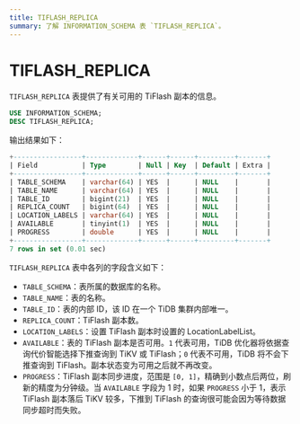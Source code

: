 ```yaml
---
title: TIFLASH_REPLICA
summary: 了解 INFORMATION_SCHEMA 表 `TIFLASH_REPLICA`。
---
```


# TIFLASH_REPLICA

`TIFLASH_REPLICA` 表提供了有关可用的 TiFlash 副本的信息。

```sql
USE INFORMATION_SCHEMA;
DESC TIFLASH_REPLICA;
```

输出结果如下：

```sql
+-----------------+-------------+------+------+---------+-------+
| Field           | Type        | Null | Key  | Default | Extra |
+-----------------+-------------+------+------+---------+-------+
| TABLE_SCHEMA    | varchar(64) | YES  |      | NULL    |       |
| TABLE_NAME      | varchar(64) | YES  |      | NULL    |       |
| TABLE_ID        | bigint(21)  | YES  |      | NULL    |       |
| REPLICA_COUNT   | bigint(64)  | YES  |      | NULL    |       |
| LOCATION_LABELS | varchar(64) | YES  |      | NULL    |       |
| AVAILABLE       | tinyint(1)  | YES  |      | NULL    |       |
| PROGRESS        | double      | YES  |      | NULL    |       |
+-----------------+-------------+------+------+---------+-------+
7 rows in set (0.01 sec)
```

`TIFLASH_REPLICA` 表中各列的字段含义如下：

- `TABLE_SCHEMA`：表所属的数据库的名称。
- `TABLE_NAME`：表的名称。
- `TABLE_ID`：表的内部 ID，该 ID 在一个 TiDB 集群内部唯一。
- `REPLICA_COUNT`：TiFlash 副本数。
- `LOCATION_LABELS`：设置 TiFlash 副本时设置的 LocationLabelList。
- `AVAILABLE`：表的 TiFlash 副本是否可用。`1` 代表可用，TiDB 优化器将依据查询代价智能选择下推查询到 TiKV 或 TiFlash；`0` 代表不可用，TiDB 将不会下推查询到 TiFlash。副本状态变为可用之后就不再改变。
- `PROGRESS`：TiFlash 副本同步进度，范围是 `[0, 1]`，精确到小数点后两位，刷新的精度为分钟级。当 `AVAILABLE` 字段为 1 时，如果 `PROGRESS` 小于 1，表示 TiFlash 副本落后 TiKV 较多，下推到 TiFlash 的查询很可能会因为等待数据同步超时而失败。

